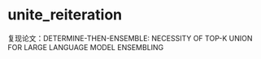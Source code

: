 
# unite_reiteration
复现论文：DETERMINE-THEN-ENSEMBLE: NECESSITY OF TOP-K  UNION FOR LARGE LANGUAGE MODEL ENSEMBLING
